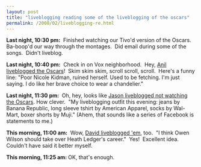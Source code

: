 ```yaml
---
layout: post
title: "liveblogging reading some of the liveblogging of the oscars"
permalink: /2008/02/liveblogging-re.html
---
```


<p><strong>Last night, 10:30 pm:</strong>&nbsp; Finished watching our Tivo'd version of the Oscars.&nbsp; Ba-boop'd our way through the montages.&nbsp; Did email during some of the songs.&nbsp; Didn't liveblog.</p>

<p><strong>Last night, 10:40 pm:</strong>&nbsp; Check in on Vox neighborhood.&nbsp; Hey, <a href="http://anil.vox.com/library/post/its-the-oscars-tee-em.html">Anil liveblogged the Oscars</a>!&nbsp; Skim skim skim, scroll scroll, scroll.&nbsp; Here's a funny line: &quot;Poor Nicole Kidman, ruined herself. Used to be fetching. I'm just saying. I do like her brave choice to wear a chandelier.&quot;</p>

<p><strong>Last night, 11:30 pm:</strong>&nbsp; Oh, hey, looks like <a href="http://www.kottke.org/08/02/liveblogging-the-oscars">Jason liveblogged not watching the Oscars</a>. How clever.&nbsp; &quot;My liveblogging outfit this evening: jeans by Banana Republic, long sleeve tshirt by American Apparel, socks by Wal-Mart, boxer shorts by Muji.&quot; (Ahem, that sounds like a series of Facebook is statements to me.)</p>

<p><strong>This morning, 11:00 am:</strong>&nbsp; Wow, <a href="http://hello.typepad.com/hello/2008/02/liveblogging-th.html">David liveblogged 'em</a>, too.&nbsp; &quot;I think Owen Wilson should take over Heath Ledger's career.&quot;&nbsp; Yes!&nbsp; Excellent idea. Couldn't have said it better myself.</p>

<p><strong>This morning, 11:25 am: </strong>OK, that's enough.</p>


